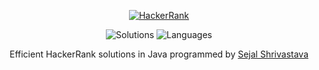 <p align="center">
  <a href="https://www.hackerrank.com/sejal_shrivasta1">
    <img alt="HackerRank" src="https://raw.githubusercontent.com/gabrielgiordan/HackerRank/master/hacker-rank-logo.png">
  </a>
  <p align="center">
  <img alt="Solutions" src="https://img.shields.io/badge/Solutions-16-brightgreen.svg?longCache=true&style=for-the-badge">
  <img alt="Languages" src="https://img.shields.io/badge/Languages-Java-brightgreen.svg?longCache=true&style=for-the-badge">
    <p align="center">
  Efficient HackerRank solutions in Java programmed by <a alt="HackerRank Profile" href="https://www.hackerrank.com/sejal_shrivasta1" >Sejal Shrivastava</a>
</p>



